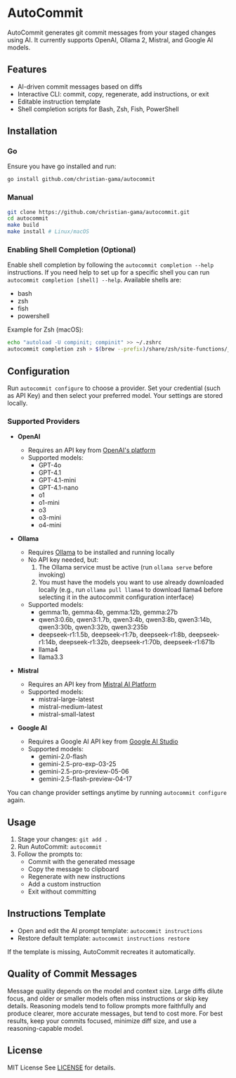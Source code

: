 # AutoCommit

AutoCommit generates git commit messages from your staged changes using AI. It currently supports OpenAI, Ollama 2, Mistral, and Google AI models.

## Features

- AI-driven commit messages based on diffs
- Interactive CLI: commit, copy, regenerate, add instructions, or exit
- Editable instruction template
- Shell completion scripts for Bash, Zsh, Fish, PowerShell

## Installation

### Go

Ensure you have go installed and run:

```sh
go install github.com/christian-gama/autocommit
```

### Manual

```sh
git clone https://github.com/christian-gama/autocommit.git
cd autocommit
make build
make install # Linux/macOS
```

### Enabling Shell Completion (Optional)

Enable shell completion by following the `autocommit completion --help` instructions. If you need help to set up for a specific shell you can run `autocommit completion [shell] --help`. Available shells are:

- bash
- zsh
- fish
- powershell

Example for Zsh (macOS):

```sh
echo "autoload -U compinit; compinit" >> ~/.zshrc
autocommit completion zsh > $(brew --prefix)/share/zsh/site-functions/_autocommit
```

## Configuration

Run `autocommit configure` to choose a provider. Set your credential (such as API Key) and then select your preferred model. Your settings are stored locally.

### Supported Providers

- **OpenAI**

  - Requires an API key from [OpenAI's platform](https://platform.openai.com/api-keys)
  - Supported models:
    - GPT-4o
    - GPT-4.1
    - GPT-4.1-mini
    - GPT-4.1-nano
    - o1
    - o1-mini
    - o3
    - o3-mini
    - o4-mini

- **Ollama**

  - Requires [Ollama](https://ollama.ai/) to be installed and running locally
  - No API key needed, but:
    1. The Ollama service must be active (run `ollama serve` before invoking)
    2. You must have the models you want to use already downloaded locally
       (e.g., run `ollama pull llama4` to download llama4 before selecting it in the autocommit configuration interface)
  - Supported models:
    - gemma:1b, gemma:4b, gemma:12b, gemma:27b
    - qwen3:0.6b, qwen3:1.7b, qwen3:4b, qwen3:8b, qwen3:14b, qwen3:30b, qwen3:32b, qwen3:235b
    - deepseek-r1:1.5b, deepseek-r1:7b, deepseek-r1:8b, deepseek-r1:14b, deepseek-r1:32b, deepseek-r1:70b, deepseek-r1:671b
    - llama4
    - llama3.3

- **Mistral**

  - Requires an API key from [Mistral AI Platform](https://console.mistral.ai/)
  - Supported models:
    - mistral-large-latest
    - mistral-medium-latest
    - mistral-small-latest

- **Google AI**
  - Requires a Google AI API key from [Google AI Studio](https://makersuite.google.com/app/apikey)
  - Supported models:
    - gemini-2.0-flash
    - gemini-2.5-pro-exp-03-25
    - gemini-2.5-pro-preview-05-06
    - gemini-2.5-flash-preview-04-17

You can change provider settings anytime by running `autocommit configure` again.

## Usage

1. Stage your changes:
   `git add .`
2. Run AutoCommit:
   `autocommit`
3. Follow the prompts to:
   - Commit with the generated message
   - Copy the message to clipboard
   - Regenerate with new instructions
   - Add a custom instruction
   - Exit without committing

## Instructions Template

- Open and edit the AI prompt template:
  `autocommit instructions`
- Restore default template:
  `autocommit instructions restore`

If the template is missing, AutoCommit recreates it automatically.

## Quality of Commit Messages

Message quality depends on the model and context size. Large diffs dilute focus, and older or smaller models often miss instructions or skip key details. Reasoning models tend to follow prompts more faithfully and produce clearer, more accurate messages, but tend to cost more. For best results, keep your commits focused, minimize diff size, and use a reasoning-capable model.

## License

MIT License
See [LICENSE](LICENSE) for details.
